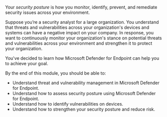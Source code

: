 Your *security posture* is how you monitor, identify, prevent, and remediate security issues across your environment.

Suppose you’re a security analyst for a large organization. You understand that threats and vulnerabilities across your organization's devices and systems can have a negative impact on your company. In response, you want to continuously monitor your organization's stance on potential threats and vulnerabilities across your environment and strengthen it to protect your organization.

You've decided to learn how Microsoft Defender for Endpoint can help you to achieve your goal.

By the end of this module, you should be able to:

- Understand threat and vulnerability management in Microsoft Defender for Endpoint.
- Understand how to assess security posture using Microsoft Defender for Endpoint.
- Understand how to identify vulnerabilities on devices.
- Understand how to strengthen your security posture and reduce risk.


